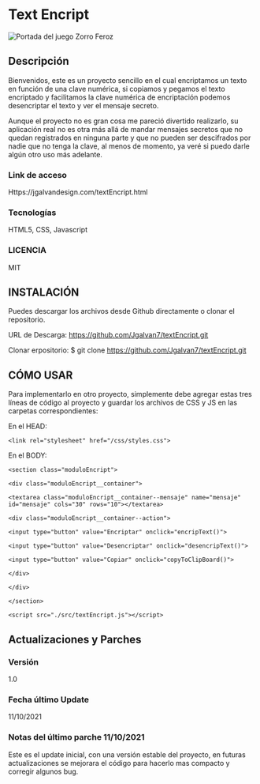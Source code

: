 # Text Encript
![Portada del juego Zorro Feroz](https://jgalvandesign.com/assets/images/project__textEncript.jpg)
## Descripción
Bienvenidos, este es un proyecto sencillo en el cual encriptamos un texto en función de una clave numérica, si copiamos y pegamos el texto encriptado y facilitamos la clave numérica de encriptación podemos desencriptar el texto y ver el mensaje secreto.

Aunque el proyecto no es gran cosa me pareció divertido realizarlo, su aplicación real no es otra más allá de mandar mensajes secretos que no quedan registrados en ninguna parte y que no pueden ser descifrados por nadie que no tenga la clave, al menos de momento, ya veré si puedo darle algún otro uso más adelante.


### Link de acceso
Https://jgalvandesign.com/textEncript.html


### Tecnologías
HTML5, CSS, Javascript


### LICENCIA
MIT


## INSTALACIÓN
Puedes descargar los archivos desde Github directamente o clonar el repositorio.

URL de Descarga: https://github.com/Jgalvan7/textEncript.git

Clonar erpositorio: $ git clone https://github.com/Jgalvan7/textEncript.git


## CÓMO USAR
Para implementarlo en otro proyecto, simplemente debe agregar estas tres líneas de código al proyecto y guardar los archivos de CSS y JS en las carpetas correspondientes:


En el HEAD:

``<link rel="stylesheet" href="/css/styles.css">``

En el BODY:

``<section class="moduloEncript">``

``<div class="moduloEncript__container">``

``<textarea class="moduloEncript__container--mensaje" name="mensaje" id="mensaje" cols="30" rows="10"></textarea>``

``<div class="moduloEncript__container--action">``

``<input type="button" value="Encriptar" onclick="encripText()">``

``<input type="button" value="Desencriptar" onclick="desencripText()">``

``<input type="button" value="Copiar" onclick="copyToClipBoard()">``

``</div>``

``</div>``

``</section>``

``<script src="./src/textEncript.js"></script>``


## Actualizaciones y Parches
### Versión
1.0


### Fecha último Update
11/10/2021


### Notas del último parche 11/10/2021
Este es el update inicial, con una versión estable del proyecto, en futuras actualizaciones se mejorara el código para hacerlo mas compacto y corregir algunos bug.

